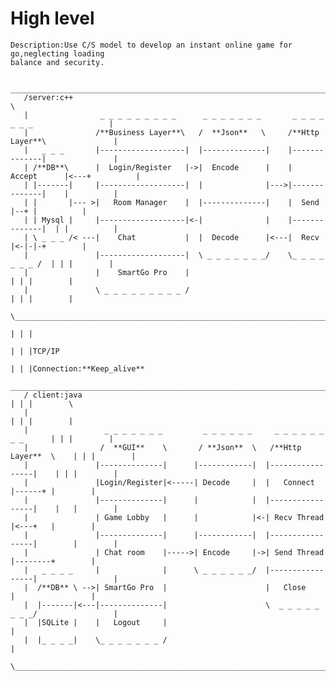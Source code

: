 #  High level

    Description:Use C/S model to develop an instant online game for go,neglecting loading
    balance and security.

        _________________________________________________________________________________________
       /server:c++                                                                               \
       |                _ _ _ _ _ _ _ _ _      _ _ _ _ _ _ _       _ _ _ _ _ _ _                 |
       |               /**Business Layer**\   /  **Json**   \     /**Http Layer**\               |
       |   _ _ _       |-------------------|  |--------------|    |--------------|               |
       | /**DB**\      |  Login/Register   |->|  Encode      |    |  Accept      |<---+          |
       | |-------|     |-------------------|  |              |--->|--------------|    |          |
       | |       |--- >|   Room Manager    |  |--------------|    |  Send        |--+ |          |
       | | Mysql |     |-------------------|<-|              |    |--------------|  | |          |
       | \ _ _ _ /< ---|    Chat           |  |  Decode      |<---|  Recv        |<-|-|-+        |
       |               |-------------------|  \ _ _ _ _ _ _ _/    \_ _ _ _ _ _ _ /  | | |        |
       |               |    SmartGo Pro    |                                        | | |        |
       |               \ _ _ _ _ _ _ _ _ _ /                                        | | |        |
        \___________________________________________________________________________|_|_|________/
                                                                                    | | |
                                                                                    | | |TCP/IP
                                                                                    | | |Connection:**Keep_alive**
        ____________________________________________________________________________|_|_|_________
       / client:java                                                                | | |        \
       |                                                                            | | |        |
       |                 _ _ _ _ _ _ _         _ _ _ _ _ _     _ _ _ _ _ _ _ _      | | |        |
       |                /  **GUI**    \       / **Json**  \   /**Http Layer**  \    | | |        | 
       |               |--------------|      |------------|  |-----------------|    | | |        |
       |               |Login/Register|<-----| Decode     |  |   Connect       |------+ |        |
       |               |--------------|      |            |  |-----------------|    |   |        |
       |               | Game Lobby   |      |            |<-| Recv Thread     |<---+   |        |
       |               |--------------|      |------------|  |-----------------|        |        |
       |               | Chat room    |----->| Encode     |->| Send Thread     |--------+        |
       |   _ _ _ _     |              |      \ _ _ _ _ _ _/  |-----------------|                 |
       |  /**DB** \ -->| SmartGo Pro  |                      |   Close         |                 |
       |  |-------|<---|--------------|                      \  _ _ _ _ _ _ _ _/                 |
       |  |SQLite |    |   Logout     |                                                          |
       |  |_ _ _ _|    \_ _ _ _ _ _ _ /                                                          |
       \_________________________________________________________________________________________/

